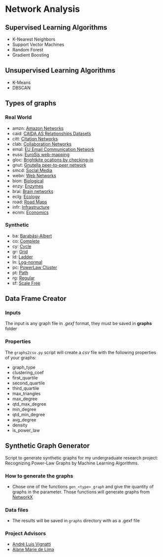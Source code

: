 # Network Analysis

## Supervised Learning Algorithms
* K-Nearest Neighbors
* Support Vector Machines
* Random Forest
* Gradient Boosting

## Unsupervised Learning Algorithms
* K-Means
* DBSCAN

## Types of graphs

### Real World

* amzn: [Amazon Networks](https://snap.stanford.edu/data/amazon-meta.html)
* caid: [CAIDA AS Relationships Datasets](https://snap.stanford.edu/data/as-caida.html)
* citt: [Citation Networks](https://snap.stanford.edu/data/cit-HepTh.html)
* clab: [Collaboration Networks](https://snap.stanford.edu/data/ca-AstroPh.html)
* emal: [EU Email Communication Network](https://snap.stanford.edu/data/email-EuAll.html)
* euss: [EuroSis web-mapping](https://subscription.packtpub.com/book/big_data_and_business_intelligence/9781783987405/9/ch09lvl1sec97/exploring-the-web-and-internet-domain-eurosis-web-mapping-study)
* gloc: [Brightkite ocations by checking-in](https://snap.stanford.edu/data/loc-Brightkite.html)
* gnut: [Gnutella peer-to-peer network](http://snap.stanford.edu/data/p2p-Gnutella08.html)
* smcd: [Social Media](https://snap.stanford.edu/data/ego-Facebook.html)
* webn: [Web Networks](https://snap.stanford.edu/data/web-BerkStan.html)
* bion: [Biological](http://graphdatasets.com/bio.php)
* enzy: [Enzymes](https://github.com/MLDroid/graph2vec_tf)
* brai: [Brain networks](http://graphdatasets.com/bn.php)
* eclg: [Ecology](http://graphdatasets.com/eco.php)
* road: [Road Maps](http://graphdatasets.com/road.php)
* infr: [Infrastructure](http://graphdatasets.com/inf.php)
* ecnm: [Economics](http://graphdatasets.com/econ.php)

### Synthetic
* ba: [Barabási-Albert](https://networkx.org/documentation/stable/reference/generated/networkx.generators.random_graphs.barabasi_albert_graph.html)
* co: [Complete](https://networkx.org/documentation/stable/reference/generated/networkx.generators.classic.complete_graph.html#networkx.generators.classic.complete_graph)
* cy: [Cycle](https://networkx.org/documentation/stable/reference/generated/networkx.generators.classic.cycle_graph.html#networkx.generators.classic.cycle_graph)
* gr: [Grid](https://networkx.org/documentation/stable/reference/generated/networkx.generators.lattice.grid_graph.html#networkx.generators.lattice.grid_graph)
* ld: [Ladder](https://networkx.org/documentation/stable/reference/generated/networkx.generators.classic.circular_ladder_graph.html#networkx.generators.classic.circular_ladder_graph)
* ln: [Log-normal](https://en.wikipedia.org/wiki/Log-normal_distribution)
* pc: [PowerLaw Cluster](https://networkx.org/documentation/stable/reference/generated/networkx.generators.random_graphs.powerlaw_cluster_graph.html#networkx.generators.random_graphs.powerlaw_cluster_graph)
* pt: [Path](https://networkx.org/documentation/stable/reference/generated/networkx.generators.classic.path_graph.html#networkx.generators.classic.path_graph)
* rg: [Regular](https://networkx.org/documentation/stable/reference/generated/networkx.generators.random_graphs.random_regular_graph.html#networkx.generators.random_graphs.random_regular_graph)
* sf: [Scale Free](https://networkx.org/documentation/stable/reference/generated/networkx.generators.directed.scale_free_graph.html#networkx.generators.directed.scale_free_graph)

## Data Frame Creator

### Inputs
The input is any graph file in *.gexf* format, they must be saved in **graphs** folder

### Properties
The `graphs2csv.py` script will create a *csv* file with the following properties of your graphs:
* graph_type
* clustering_coef
* first_quartile
* second_quartile
* third_quartile
* max_triangles
* max_degree
* qtd_max_degree
* min_degree
* qtd_min_degree
* avg_degree
* density
* is_power_law

## Synthetic Graph Generator

Script to generate synthetic graphs for my undergraduate research project: Recognizing Power-Law Graphs by Machine Learning Algorithms.

### How to generate the graphs
* Chose one of the functions `gen_<type>_graph` and give the quantity of graphs in the parameter. Those functions will generate graphs from [NetworkX](https://networkx.org/)

### Data files
* The results will be saved in `graphs` directory with as a .gexf file

### Project Advisors
* [André Luis Vignatti](https://www.inf.ufpr.br/vignatti/)
* [Alane Marie de Lima](https://www.inf.ufpr.br/amlima/)

